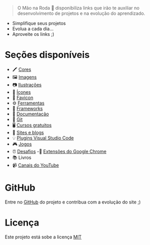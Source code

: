

> O Mão na Roda 👋 disponibiliza  links que irão te auxiliar no desenvolvimento
de projetos e na evolução do aprendizado.

- Simplifique seus projetos
- Evolua a cada dia...
- Aproveite os links ;)


#  Seções disponíveis

- 🖍️ [Cores](_cores.md)
- 🖼️ [Imagens](_imagens.md)
- 📷 [Ilustrações](_ilustracoes.md)
- 🔗 [Ícones](_icones.md)
- 🧩 [Favicon](_favicon.md)
- ⚙️ [Ferramentas](_ferramentas.md)
- 📁 [Frameworks](_framework.md)
- 📘 [Documentação](_documentacao.md)
- 📎 [Git](_git.md)
- 🖥️ [Cursos gratuitos](_cursos.md)
- 📝 [Sites e blogs](_sites.md)
- 💡 [Plugins Visual Studio Code](_plugins.md)
- 🎮 [Jogos](_jogos.md)
- ⏰ [Desafios](_desafios.md)
-📌 [Extensões do Google Chrome](_extensoes.md)
- 📚 Livros
- 📹 [Canais do YouTube](_canais.md)


# GitHub

 Entre no [GitHub](https://github.com/IzabellaLoyse/mao-na-roda/tree/main)
 do projeto e contribua com a evolução do site ;)

# Licença

Este projeto está sobe a licença [MIT](https://github.com/IzabellaLoyse/mao-na-roda/blob/main/LICENSE.md)
